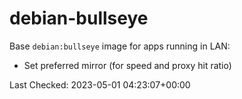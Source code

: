# debian-bullseye

Base `debian:bullseye` image for apps running in LAN:

- Set preferred mirror (for speed and proxy hit ratio)

Last Checked: 2023-05-01 04:23:07+00:00